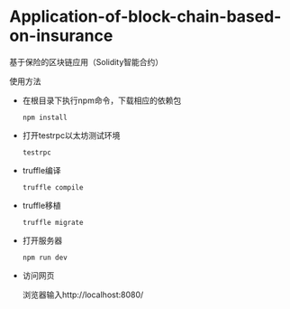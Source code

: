 # Application-of-block-chain-based-on-insurance
基于保险的区块链应用（Solidity智能合约）



使用方法

+ 在根目录下执行npm命令，下载相应的依赖包

  ```
  npm install
  ```

+ 打开testrpc以太坊测试环境

  ```
  testrpc
  ```

+ truffle编译

  ```
  truffle compile
  ```

+ truffle移植

  ```
  truffle migrate
  ```

+ 打开服务器

  ```
  npm run dev
  ```

+ 访问网页

  浏览器输入http://localhost:8080/
